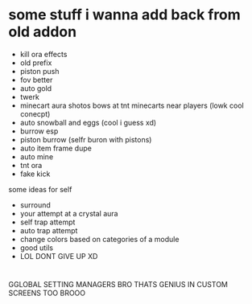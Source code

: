 # some stuff i wanna add back from old addon

* kill ora effects
* old prefix
* piston push
* fov better
* auto gold
* twerk
* minecart aura shotos bows at tnt minecarts near players (lowk cool conecpt)
* auto snowball and eggs (cool i guess xd)
* burrow esp
* piston burrow  (selfr buron with pistons)
* auto item frame dupe
* auto mine
* tnt ora
* fake kick

some ideas for self
* surround
* your attempt at a crystal aura
* self trap attempt
* auto trap attempt
* change colors based on categories of a module
* good utils
* LOL DONT GIVE UP XD

#

GGLOBAL SETTING MANAGERS BRO THATS GENIUS
IN CUSTOM SCREENS TOO BROOO
